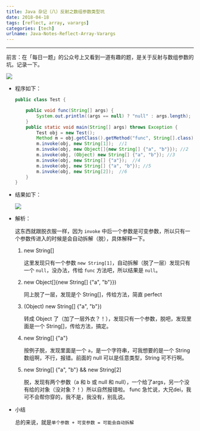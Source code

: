 ```yaml
---
title: Java 杂记（八）反射之数组参数类型坑
date: 2018-04-18
tags: [reflect, array, varargs]
categories: [tech]
urlname: Java-Notes-Reflect-Array-Varargs
---
```

***

前言：在「每日一题」的公众号上又看到一道有趣的题，是关于反射与数组参数的坑。记录一下。

![](https://image-1251774567.cosgz.myqcloud.com/blog/2018-05-24-elijah-hiett-275782-unsplash%20-1-.jpg)

<!--more-->

-   程序如下：
    
    ```java
    public class Test {
    
        public void func(String[] args) {
            System.out.println((args == null) ? "null" : args.length);
        }
        public static void main(String[] args) throws Exception {
            Test obj = new Test();
            Method m = obj.getClass().getMethod("func", String[].class);
            m.invoke(obj, new String[1]);  //1
            m.invoke(obj, new Object[]{new String[] {"a", "b"}}); //2
            m.invoke(obj, (Object) new String[] {"a", "b"}); //3
            m.invoke(obj, new String[] {"a"});  //4
            m.invoke(obj, new String[] {"a", "b"}); //5
            m.invoke(obj, new String[2]);  //6
        }
    }
    ```

-   结果如下：

    ![](https://image-1251774567.cosgz.myqcloud.com/blog/2018-04-18-124424.jpg)
    
-   解析：

    这东西就跟脱衣服一样，因为 `invoke` 中后一个参数是可变参数，所以只有一个参数传进入的时候是会自动拆解（脱），具体解释一下。

    1.  new String[] 
    
        这里发现只有一个参数 `new String[1]`，自动拆解（脱了一层）发现只有一个 `null`，没办法，传给 `func` 方法吧，所以结果是 `null`。
        
    2.  new Object[]{new String[] {"a", "b"}})
    
        同上脱了一层，发现是个 String[]，传给方法，简直 perfect
        
    3. (Object) new String[] {"a", "b"})
        
        转成 Object 了（加了一层外衣？！），发现只有一个参数，脱吧，发现里面是一个 String[]，传给方法，搞定。

    4.  new String[] {"a"}
    
        按例子脱，发现里面是一个 `a`，是一个字符串，可我想要的是一个 String数组啊，不行，报错。前面的 null 可以是任意类型，String 可不行啊。
        
    5.  new String[] {"a", "b"} && new String[2]

        脱，发现有两个参数（a 和 b 或 null 和 null），一个给了args，另一个没 有给的对象（没对象？！）所以自然报错啦。
        func 急忙说，大兄dei，我可不会帮你穿的，我不是，我没有，别乱说。

-   小结

    总的来说，就是`单个参数 + 可变参数 = 可能会自动拆解`

